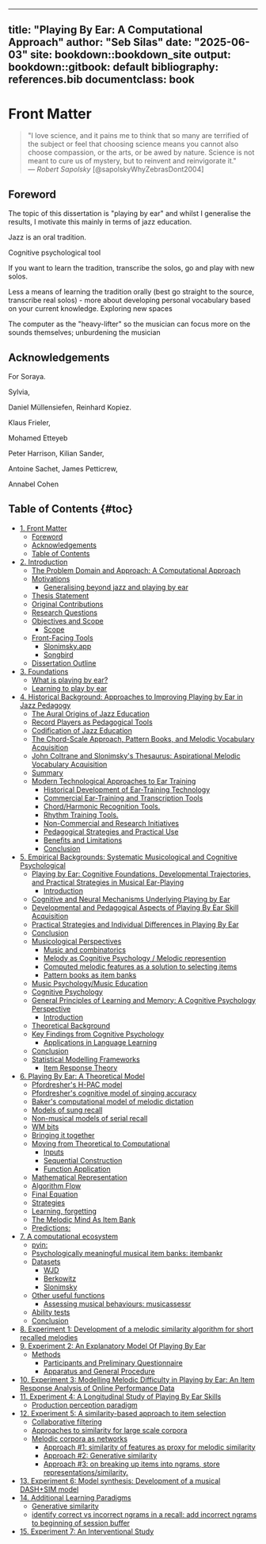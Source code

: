 
---
title: "Playing By Ear: A Computational Approach"
author: "Seb Silas"
date: "2025-06-03"
site: bookdown::bookdown_site
output:
  bookdown::gitbook: default
bibliography: references.bib
documentclass: book
---


# Front Matter

> "I love science, and it pains me to think that so many are terrified of the subject or feel that choosing science means you cannot also choose compassion, or the arts, or be awed by nature. Science is not meant to cure us of mystery, but to reinvent and reinvigorate it."  
> — *Robert Sapolsky* [@sapolskyWhyZebrasDont2004]


## Foreword


The topic of this dissertation is "playing by ear" and whilst I generalise the results, I motivate this mainly in terms of jazz education.


Jazz is an oral tradition.


Cognitive psychological tool

If you want to learn the tradition, transcribe the solos, go and play with new solos.

Less a means of learning the tradition orally (best go straight to the source, transcribe real solos) - more about developing personal vocabulary based on your current knowledge. Exploring new spaces


The computer as the "heavy-lifter" so the musician can focus more on the sounds themselves; unburdening the musician



## Acknowledgements


For Soraya.


Sylvia,


Daniel Müllensiefen, Reinhard Kopiez.

Klaus Frieler, 

Mohamed Etteyeb

Peter Harrison, Kilian Sander, 

Antoine Sachet, James Petticrew, 

Annabel Cohen


## Table of Contents {#toc}


- [1. Front Matter](index.html#front-matter)
  - [Foreword](index.html#foreword)
  - [Acknowledgements](index.html#acknowledgements)
  - [Table of Contents](index.html#toc)
- [2. Introduction](01-introduction.html#introduction)
  - [The Problem Domain and Approach: A Computational Approach](01-introduction.html#the-problem-domain-and-approach-a-computational-approach)
  - [Motivations](01-introduction.html#motivations)
    - [Generalising beyond jazz and playing by ear](01-introduction.html#generalising-beyond-jazz-and-playing-by-ear)
  - [Thesis Statement](01-introduction.html#thesis-statement)
  - [Original Contributions](01-introduction.html#original-contributions)
  - [Research Questions](01-introduction.html#research-questions)
  - [Objectives and Scope](01-introduction.html#objectives-and-scope)
    - [Scope](01-introduction.html#scope)
  - [Front-Facing Tools](01-introduction.html#front-facing-tools)
    - [Slonimsky.app](01-introduction.html#slonimskyapp)
    - [Songbird](01-introduction.html#songbird)
  - [Dissertation Outline](01-introduction.html#dissertation-outline)
- [3. Foundations](02-foundations.html#foundations)
  - [What is playing by ear?](02-foundations.html#what-is-playing-by-ear)
  - [Learning to play by ear](02-foundations.html#learning-to-play-by-ear)
- [4. Historical Background: Approaches to Improving Playing by Ear in Jazz Pedagogy](03-historical_background.html#historical_background)
  - [The Aural Origins of Jazz Education](03-historical_background.html#the-aural-origins-of-jazz-education)
  - [Record Players as Pedagogical Tools](03-historical_background.html#record-players-as-pedagogical-tools)
  - [Codification of Jazz Education](03-historical_background.html#codification-of-jazz-education)
  - [The Chord-Scale Approach, Pattern Books, and Melodic Vocabulary Acquisition](03-historical_background.html#the-chord-scale-approach-pattern-books-and-melodic-vocabulary-acquisition)
  - [John Coltrane and Slonimsky's Thesaurus: Aspirational Melodic Vocabulary Acquisition](03-historical_background.html#john-coltrane-and-slonimskys-thesaurus-aspirational-melodic-vocabulary-acquisition)
  - [Summary](03-historical_background.html#summary)
  - [Modern Technological Approaches to Ear Training](03-historical_background.html#modern-technological-approaches-to-ear-training)
    - [Historical Development of Ear-Training Technology](03-historical_background.html#historical-development-of-ear-training-technology)
    - [Commercial Ear-Training and Transcription Tools](03-historical_background.html#commercial-ear-training-and-transcription-tools)
    - [Chord/Harmonic Recognition Tools.](03-historical_background.html#chordharmonic-recognition-tools)
    - [Rhythm Training Tools.](03-historical_background.html#rhythm-training-tools)
    - [Non-Commercial and Research Initiatives](03-historical_background.html#non-commercial-and-research-initiatives)
    - [Pedagogical Strategies and Practical Use](03-historical_background.html#pedagogical-strategies-and-practical-use)
    - [Benefits and Limitations](03-historical_background.html#benefits-and-limitations)
    - [Conclusion](03-historical_background.html#conclusion)
- [5. Empirical Backgrounds: Systematic Musicological and Cognitive Psychological](04-empirical_backgrounds.html#empirical_backgrounds)
  - [Playing by Ear: Cognitive Foundations, Developmental Trajectories, and Practical Strategies in Musical Ear-Playing](04-empirical_backgrounds.html#playing-by-ear-cognitive-foundations-developmental-trajectories-and-practical-strategies-in-musical-ear-playing)
    - [Introduction](04-empirical_backgrounds.html#introduction)
  - [Cognitive and Neural Mechanisms Underlying Playing by Ear](04-empirical_backgrounds.html#cognitive-and-neural-mechanisms-underlying-playing-by-ear)
  - [Developmental and Pedagogical Aspects of Playing By Ear Skill Acquisition](04-empirical_backgrounds.html#developmental-and-pedagogical-aspects-of-playing-by-ear-skill-acquisition)
  - [Practical Strategies and Individual Differences in Playing By Ear](04-empirical_backgrounds.html#practical-strategies-and-individual-differences-in-playing-by-ear)
  - [Conclusion](04-empirical_backgrounds.html#conclusion)
  - [Musicological Perspectives](04-empirical_backgrounds.html#musicological-perspectives)
    - [Music and combinatorics](04-empirical_backgrounds.html#music-and-combinatorics)
    - [Melody as Cognitive Psychology / Melodic represention](04-empirical_backgrounds.html#melody-as-cognitive-psychology-melodic-represention)
    - [Computed melodic features as a solution to selecting items](04-empirical_backgrounds.html#computed-melodic-features-as-a-solution-to-selecting-items)
    - [Pattern books as item banks](04-empirical_backgrounds.html#pattern-books-as-item-banks)
  - [Music Psychology/Music Education](04-empirical_backgrounds.html#music-psychologymusic-education)
  - [Cognitive Psychology](04-empirical_backgrounds.html#cognitive-psychology)
  - [General Principles of Learning and Memory: A Cognitive Psychology Perspective](04-empirical_backgrounds.html#general-principles-of-learning-and-memory-a-cognitive-psychology-perspective)
    - [Introduction](04-empirical_backgrounds.html#introduction)
  - [Theoretical Background](04-empirical_backgrounds.html#theoretical-background)
  - [Key Findings from Cognitive Psychology](04-empirical_backgrounds.html#key-findings-from-cognitive-psychology)
    - [Applications in Language Learning](04-empirical_backgrounds.html#applications-in-language-learning)
  - [Conclusion](04-empirical_backgrounds.html#conclusion)
  - [Statistical Modelling Frameworks](04-empirical_backgrounds.html#statistical-modelling-frameworks)
    - [Item Response Theory](04-empirical_backgrounds.html#item-response-theory)
- [6. Playing By Ear: A Theoretical Model](05-playing-by-ear-a-theoretical-model.html#theoretical-model)
  - [Pfordresher's H-PAC model](05-playing-by-ear-a-theoretical-model.html#pfordreshers-h-pac-model)
  - [Pfordresher's cognitive model of singing accuracy](05-playing-by-ear-a-theoretical-model.html#pfordreshers-cognitive-model-of-singing-accuracy)
  - [Baker's computational model of melodic dictation](05-playing-by-ear-a-theoretical-model.html#bakers-computational-model-of-melodic-dictation)
  - [Models of sung recall](05-playing-by-ear-a-theoretical-model.html#models-of-sung-recall)
  - [Non-musical models of serial recall](05-playing-by-ear-a-theoretical-model.html#non-musical-models-of-serial-recall)
  - [WM bits](05-playing-by-ear-a-theoretical-model.html#wm-bits)
  - [Bringing it together](05-playing-by-ear-a-theoretical-model.html#bringing-it-together)
  - [Moving from Theoretical to Computational](05-playing-by-ear-a-theoretical-model.html#moving-from-theoretical-to-computational)
    - [Inputs](05-playing-by-ear-a-theoretical-model.html#inputs)
    - [Sequential Construction](05-playing-by-ear-a-theoretical-model.html#sequential-construction)
    - [Function Application](05-playing-by-ear-a-theoretical-model.html#function-application)
  - [Mathematical Representation](05-playing-by-ear-a-theoretical-model.html#mathematical-representation)
  - [Algorithm Flow](05-playing-by-ear-a-theoretical-model.html#algorithm-flow)
  - [Final Equation](05-playing-by-ear-a-theoretical-model.html#final-equation)
  - [Strategies](05-playing-by-ear-a-theoretical-model.html#strategies)
  - [Learning, forgetting](05-playing-by-ear-a-theoretical-model.html#learning-forgetting)
  - [The Melodic Mind As Item Bank](05-playing-by-ear-a-theoretical-model.html#the-melodic-mind-as-item-bank)
  - [Predictions:](05-playing-by-ear-a-theoretical-model.html#predictions)
- [7. A computational ecosystem](06-computational-ecosystem.html#computational-ecosystem)
  - [pyin:](06-computational-ecosystem.html#pyin)
  - [Psychologically meaningful musical item banks: itembankr](06-computational-ecosystem.html#psychologically-meaningful-musical-item-banks-itembankr)
  - [Datasets](06-computational-ecosystem.html#datasets)
    - [WJD](06-computational-ecosystem.html#wjd)
    - [Berkowitz](06-computational-ecosystem.html#berkowitz)
    - [Slonimsky](06-computational-ecosystem.html#slonimsky)
  - [Other useful functions](06-computational-ecosystem.html#other-useful-functions)
    - [Assessing musical behaviours: musicassessr](06-computational-ecosystem.html#assessing-musical-behaviours-musicassessr)
  - [Ability tests](06-computational-ecosystem.html#ability-tests)
  - [Conclusion](06-computational-ecosystem.html#conclusion)
- [8. Experiment 1: Development of a melodic similarity algorithm for short recalled melodies](07-development-of-melodic-similarity-algorithm-for-short-melodies.html#melsim_development)
- [9. Experiment 2: An Explanatory Model Of Playing By Ear](08-main_pbe_study_lab.html#pbet_lab_study)
  - [Methods](08-main_pbe_study_lab.html#methods)
    - [Participants and Preliminary Questionnaire](08-main_pbe_study_lab.html#participants-and-preliminary-questionnaire)
    - [Apparatus and General Procedure](08-main_pbe_study_lab.html#apparatus-and-general-procedure)
- [10. Experiment 3: Modelling Melodic Difficulty in Playing by Ear: An Item Response Analysis of Online Performance Data](09-main_pbe_study_online.html#pbet_online_study)
- [11. Experiment 4: A Longitudinal Study of Playing By Ear Skills](10_study_history_study.html#study_history_study)
  - [Production perception paradigm](10_study_history_study.html#production-perception-paradigm)
- [12. Experiment 5: A similarity-based approach to item selection](11-similarity_modelling_study.html#similarity_study)
  - [Collaborative filtering](11-similarity_modelling_study.html#collaborative-filtering)
  - [Approaches to similarity for large scale corpora](11-similarity_modelling_study.html#approaches-to-similarity-for-large-scale-corpora)
  - [Melodic corpora as networks](11-similarity_modelling_study.html#melodic-corpora-as-networks)
    - [Approach #1: similarity of features as proxy for melodic similarity](11-similarity_modelling_study.html#approach-1-similarity-of-features-as-proxy-for-melodic-similarity)
    - [Approach #2: Generative similarity](11-similarity_modelling_study.html#approach-2-generative-similarity)
    - [Approach #3: on breaking up items into ngrams, store representations/similarity.](11-similarity_modelling_study.html#approach-3-on-breaking-up-items-into-ngrams-store-representationssimilarity)
- [13. Experiment 6: Model synthesis: Development of a musical DASH+SIM model](12-DASH_model.html#experiment-6-model-synthesis-development-of-a-musical-dashsim-model)
- [14. Additional Learning Paradigms](13-learning_paradigms.html#additional-learning-paradigms)
  - [Generative similarity](13-learning_paradigms.html#generative-similarity)
  - [identify correct vs incorrect ngrams in a recall: add incorrect ngrams to beginning of session buffer](13-learning_paradigms.html#identify-correct-vs-incorrect-ngrams-in-a-recall-add-incorrect-ngrams-to-beginning-of-session-buffer)
- [15. Experiment 7: An Interventional Study](14-an_interventional_study.html#interventional_Study)

